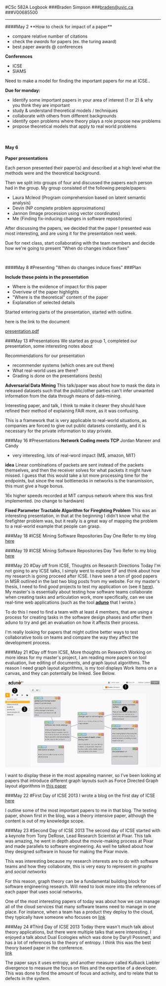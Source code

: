 #CSc 582A Logbook
###Braden Simpson
###<a mailto="brsmp@acm.org">braden@uvic.ca</a>
###V00685500
<hr>
####May 2
**How to check for impact of a paper** 

*	compare relative number of citations
*	check the *awards* for papers (ex. the turing award)
*	best paper awards @ conferences

**Conferences**

*	ICSE
*	SIAMS

Need to make a model for finding the important papers for me at ICSE..

**Due for monday:**

*	Identify some important papers in your area of interest (1 or 2) & why you think they are important
*	study & understand theoretical models / techniques
*	collaborate with others from different backgrounds
*	identify open problems where theory plays a role propose new problems
*	propose theoretical models that apply to real world problems

<br>

#### May 6
**Paper presentations**

Each person presented their paper(s) and described at a high level what the methods were and the theoretical background.

Then we split into groups of four and discussed the papers each person had in the group.
My group consisted of the following people/papers: 

* Laura Mcleod (Program comprehension based on latent semantic analysis)
* Devin (NP complete problem approximations)
* Jannon (Image procession using vector coordinates)
* Me (Finding fix-inducing changes in software repositories)

After discussing the papers, we decided that the paper I presented was most interesting, and are using it for the presentation next week.

Due for next class, start collaborating with the team members and decide how we're going to present "When do changes induce fixes"

<br>

####May 8
#Presenting "When do changes induce fixes"
###Plan

**Include these points in the presentation**

* Where is the evidence of impact for this paper
* Overivew of the paper highlights
* "Where is the theoretical" content of the paper
* Explanation of selected details

Started entering parts of the presentation, started with outline.

here is the link to the document

<a href="https://www.dropbox.com/s/x3yfc9rfnq21dxo/FixInducingPresentation.pdf">presentation.pdf</a>

###May 13
#Presentations
We started as group 1, completed our presentation, some interesting notes about 

Recommendations for our presentation
* recommender systems (which ones are out there)  
* What real-world uses are there?
* Grading is done on the presentations (tests)

**Adversarial Data Mining**
This talk/paper was about how to mask the data in released datasets such that the public/other parties can't infer unwanted information from the data through means of data-mining.  

Interesting paper, and talk, I think to make it clearer they should have refined their method of explaining FAiR more, as it was confusing.

This is a framework that is very applicable to real-world situations, as companies are forced to give out public datasets constantly, and it is necessary for the private information to stay private.  


###May 16
#Presentations
**Network Coding meets TCP**
Jordan Maneer and Candy

* very interesting, lots of real-word impact (M$, amazon, MIT)

**idea** Linear combinations of packets are sent instead of the packets themselves, and then the receiver solves for what packets it might have missed.  I guess that this would take a lot more processing time for the endpoints, but since the real bottlenecks in networks is the transmission, this must give a huge bonus.  

16x higher speeds recorded at MIT campus network where this was first implemented.  (no change to hardware)

**Fixed Parameter Tractable Algorithm for Fireghting Problem**
This was an interesting presentation, in that at the beginning I didn't know what the firefighter problem was, but it really is a great way of mapping the problem to a real-world example that people can grasp.


###May 18
#ICSE Mining Software Repositories Day One
Refer to my blog [here](http://braden.in/posts/icse-day-one.html) 

###May 19
#ICSE Mining Software Repositories Day Two
Refer to my blog [here](http://braden.in/posts/icse-day-two.html)

###May 20
#Day off from ICSE, Thoughts on Research Directions
Today I'm not going to any ICSE talks, I simply went to explore SF and think about how my research is going proceed after ICSE.  I have seen a ton of good papers in MSR outlined in the last two blog posts from my website.  For my master's thesis, I need to find *good* projects to test my application on (see it [here](http://aduno.braden.in)).  My master's is essentially about testing how software teams collaborate when creating tasks and articulation work, more specifically, can we use real-time web applications (such as the tool [**aduno**](http://aduno.braden.in) that I wrote.)

To do this I need to find a team with at least 4 members, that are using a process for creating tasks in the software design phases and offer them aduno to try and get an evaluation on how it affects their process. 	 

I'm really looking for papers that might outline better ways to test collaborative tools on teams and compare the way they affect the development process. 

###May 21
#Day off from ICSE, More thoughts on Research 
Working on more ideas for my master's project, I am reading more papers on tool evaluation, live editing of documents, and graph layout algorithms.  The reason I need graph layout algorithms, is my tool displays Work Items on a canvas, and they can potentially be linked. See Below. 

<img src="screenshot.jpg" width="600px"></img>

I want to display these in the most appealing manner, so I've been looking at papers that introduce different graph layouts such as Force Directed Graph layout algorithms in [this paper](http://cs.brown.edu/~rt/gdhandbook/chapters/force-directed.pdf)

###May 22
#First Day of ICSE 2013
I wrote a blog on the first day of ICSE [here](http://braden.in/posts/icse_main_conference_day_one.html) 

I outline some of the most important papers to me in that blog.  The testing paper, shown first in the blog, was a theory intensive paper, although the content is out of my knowledge scope. 

###May 23
#Second Day of ICSE 2013
The second day of ICSE started with a keynote from Tony DeRose, Lead Research Scientist at Pixar.  This talk was amazing, he went in depth about the movie-making process at Pixar and made parallels to software engineering.  As well he talked about how they designed software in house for making the Pixar movie. 

This was interesting because my research interests are to do with software teams and how they collaborate, this is very easy to represent in *graphs* and *social networks* 

For this reason, graph theory can be a fundamental building block for software engineering research.  Will need to look more into the references of each paper that uses social networks.

One of the most interesting papers of today was about how we can manage all of the cloud services that many software teams need to manage in one place.  For instance, when a team has a product they deploy to the cloud, they typically have someone who focuses on [link](http://amazon.com)

###May 24
#Third Day of ICSE 2013
Today there wasn't much talk about theory applications, but there were multiple talks that were interesting.  I enjoyed a talk about Dual Ecologies which was done by Daryll Possnett, and has a lot of references to the theory of entropy.  I think this was the best theory based paper in the conference.  
[link](http://macbeth.cs.ucdavis.edu/enteco.pdf)

The paper says it uses entropy, and another measure called Kulback Liebler divergence to measure the focus on files and the expertise of a developer.  This was done to find the amount of focus and activity, and to relate that to defects in the system.  
 
